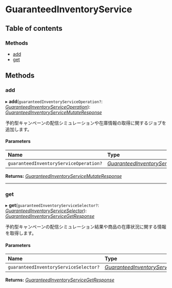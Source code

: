 # GuaranteedInventoryService


## Table of contents

### Methods

- [add](guaranteedinventoryservice.md#add)
- [get](guaranteedinventoryservice.md#get)

## Methods

### add

▸ **add**(`guaranteedInventoryServiceOperation?`: [*GuaranteedInventoryServiceOperation*](../../data/display/guaranteedinventoryserviceoperation.md)): [*GuaranteedInventoryServiceMutateResponse*](../../data/display/guaranteedinventoryservicemutateresponse.md)

<div lang=\"ja\"> 予約型キャンペーンの配信シミュレーションや在庫情報の取得に関するジョブを追加します。<br> </div> 

#### Parameters

| Name | Type |
| :------ | :------ |
| `guaranteedInventoryServiceOperation?` | [*GuaranteedInventoryServiceOperation*](../../data/display/guaranteedinventoryserviceoperation.md) |

**Returns:** [*GuaranteedInventoryServiceMutateResponse*](../../data/display/guaranteedinventoryservicemutateresponse.md)

___

### get

▸ **get**(`guaranteedInventoryServiceSelector?`: [*GuaranteedInventoryServiceSelector*](../../data/display/guaranteedinventoryserviceselector.md)): [*GuaranteedInventoryServiceGetResponse*](../../data/display/guaranteedinventoryservicegetresponse.md)

<div lang=\"ja\">予約型キャンペーンの配信シミュレーション結果や商品の在庫状況に関する情報を取得します。</div> 

#### Parameters

| Name | Type |
| :------ | :------ |
| `guaranteedInventoryServiceSelector?` | [*GuaranteedInventoryServiceSelector*](../../data/display/guaranteedinventoryserviceselector.md) |

**Returns:** [*GuaranteedInventoryServiceGetResponse*](../../data/display/guaranteedinventoryservicegetresponse.md)
